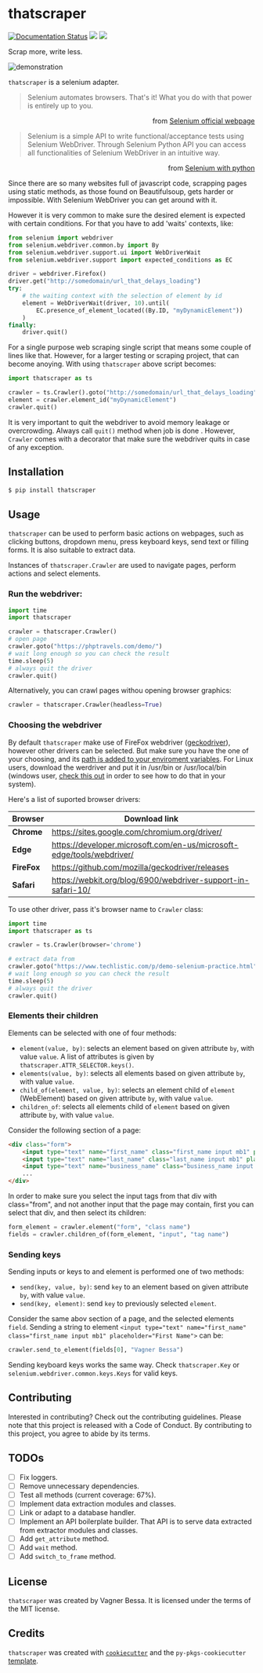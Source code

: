 # thatscraper
[![Documentation Status](https://readthedocs.org/projects/thatscraper/badge/?version=latest)](https://thatscraper.readthedocs.io/en/latest/?badge=latest) ![](https://img.shields.io/github/license/bessavagner/thatscraper) ![](https://img.shields.io/pypi/pyversions/thatscraper)

Scrap more, write less.

![demonstration](thatscraper.gif)

`thatscraper` is a selenium adapter.

>Selenium automates browsers. That's it! What you do with that power is entirely up to you.

<div style="text-align: right;">
<p>from <a href="https://www.selenium.dev/">Selenium official webpage</a></p>
</div>

>Selenium is a simple API to write functional/acceptance tests using Selenium WebDriver. Through Selenium Python API you can access all functionalities of Selenium WebDriver in an intuitive way.

<div style="text-align: right;">
<p>from <a href="https://selenium-python.readthedocs.io/index.html">Selenium with python</a></p>
</div>

Since there are so many websites full of javascript code, scrapping pages using static methods, as those found on Beautifulsoup, gets harder or impossible. With Selenium WebDriver you can get around with it.

However it is very common to make sure the desired element is expected with certain conditions. For that you have to add 'waits' contexts, like:

```python
from selenium import webdriver
from selenium.webdriver.common.by import By
from selenium.webdriver.support.ui import WebDriverWait
from selenium.webdriver.support import expected_conditions as EC

driver = webdriver.Firefox()
driver.get("http://somedomain/url_that_delays_loading")
try:
    # the waiting context with the selection of element by id
    element = WebDriverWait(driver, 10).until(
        EC.presence_of_element_located((By.ID, "myDynamicElement"))
    )
finally:
    driver.quit()
```

For a single purpose web scraping single script that means some couple of lines like that. However, for a larger testing or scraping project, that can become anoying. With using `thatscraper` above script becomes:

```python
import thatscraper as ts

crawler = ts.Crawler().goto("http://somedomain/url_that_delays_loading")
element = crawler.element_id("myDynamicElement")
crawler.quit()
```

It is very important to quit the webdriver to avoid memory leakage or overcrowding. Always call `quit()` method when job is done . However, `Crawler` comes with a decorator that make sure the webdriver quits in case of any exception.


## Installation

```bash
$ pip install thatscraper
```

## Usage

`thatscraper` can be used to perform basic actions on webpages, such as clicking buttons, dropdown menu, press keyboard keys, send text or filling forms. It is also suitable to extract data.

Instances of `thatscraper.Crawler` are used to navigate pages, perform actions and select elements.


### Run the webdriver:


```python
import time
import thatscraper

crawler = thatscraper.Crawler()
# open page
crawler.goto("https://phptravels.com/demo/")
# wait long enough so you can check the result
time.sleep(5)
# always quit the driver
crawler.quit()
```

Alternatively, you can crawl pages withou opening browser graphics:

```python
crawler = thatscraper.Crawler(headless=True)

```

### Choosing the webdriver

By default `thatscraper` make use of FireFox webdriver ([geckodriver](https://github.com/mozilla/geckodriver/releases)), however other drivers can be selected. But make sure you have the one of your choosing, and its [path is added to your enviroment variables](https://selenium-python.readthedocs.io/installation.html#drivers). For Linux users, download the werdriver and put it in /usr/bin or /usr/local/bin (windows user, [check this out](https://stackoverflow.com/a/56926716/13599189) in order to see how to do that in your system).

Here's a list of suported browser drivers:

| **Browser**  | **Download link** |
| ----------   | ----------------- |
| **Chrome**   | https://sites.google.com/chromium.org/driver/ |
| **Edge**     | https://developer.microsoft.com/en-us/microsoft-edge/tools/webdriver/ |
| **FireFox**  | https://github.com/mozilla/geckodriver/releases |
| **Safari**   | https://webkit.org/blog/6900/webdriver-support-in-safari-10/ |

To use other driver, pass it's browser name to ```Crawler``` class:

```python
import time
import thatscraper as ts

crawler = ts.Crawler(browser='chrome')

# extract data from
crawler.goto("https://www.techlistic.com/p/demo-selenium-practice.html")
# wait long enough so you can check the result
time.sleep(5)
# always quit the driver
crawler.quit()
```

### Elements their children

Elements can be selected with one of four methods:

- `element(value, by)`: selects an element based on given attribute `by`, with value `value`. A list of attributes is given by `thatscraper.ATTR_SELECTOR.keys()`.
- `elements(value, by)`: selects all elements based on given attribute `by`, with value `value`.
- `child_of(element, value, by)`: selects an element child of `element` (WebElement) based on given attribute `by`, with value `value`.
- `children_of`: selects all elements child of `element` based on given attribute `by`, with value `value`.

Consider the following section of a page:

```html
<div class="form">
    <input type="text" name="first_name" class="first_name input mb1" placeholder="First Name">
    <input type="text" name="last_name" class="last_name input mb1" placeholder="Last Name">
    <input type="text" name="business_name" class="business_name input mb1" placeholder="Business Name">
    ...
</div>
```

In order to make sure you select the input tags from that div with class="from", and not another input that the page may contain, first you can select that div, and then select its children:

```python
form_element = crawler.element("form", "class name")
fields = crawler.children_of(form_element, "input", "tag name")
``` 

### Sending keys

Sending inputs or keys to and element is performed one of two methods:

- `send(key, value, by)`: send `key` to an element based on given attribute `by`, with value `value`.
- `send(key, element)`: send `key` to previously selected `element`.

Consider the same abov section of a page, and the selected elements `field`. Sending a string to element `<input type="text" name="first_name" class="first_name input mb1" placeholder="First Name">` can be:

```python
crawler.send_to_element(fields[0], "Vagner Bessa")
```

Sending keyboard keys works the same way. Check `thatscraper.Key` or `selenium.webdriver.common.keys.Keys` for valid keys.

## Contributing

Interested in contributing? Check out the contributing guidelines. Please note that this project is released with a Code of Conduct. By contributing to this project, you agree to abide by its terms.

## TODOs

- [ ] Fix loggers.
- [ ] Remove unnecessary dependencies.
- [ ] Test all methods (current coverage: 67%).
- [ ] Implement data extraction modules and classes.  
- [ ] Link or adapt to a database handler.
- [ ] Implement an API boilerplate builder. That API is to serve data extracted from extractor modules and classes.
- [ ] Add `get_attribute` method.
- [ ] Add `wait` method.
- [ ] Add `switch_to_frame` method.

## License

`thatscraper` was created by Vagner Bessa. It is licensed under the terms of the MIT license.

## Credits

`thatscraper` was created with [`cookiecutter`](https://cookiecutter.readthedocs.io/en/latest/) and the `py-pkgs-cookiecutter` [template](https://github.com/py-pkgs/py-pkgs-cookiecutter).
